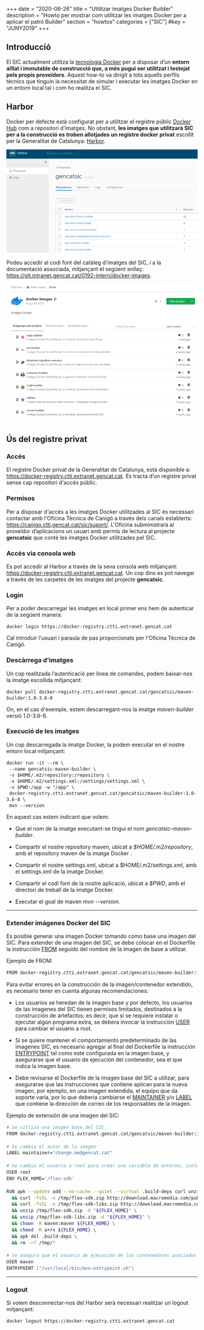 +++
date        = "2020-06-26"
title       = "Utilitzar imatges Docker Builder"
description = "Howto per mostrar com utilitzar les imatges Docker per a aplicar el patró Builder"
section     = "howtos"
categories  = ["SIC"]
#key        = "JUNY2019"
+++

## Introducció

El SIC actualment utilitza la [tecnologia Docker](https://www.docker.com/) per a disposar d’un **entorn aïllat i immutable
de construcció que, a més pugui ser utilitzat i testejat pels propis proveïdors**. Aquest how-to va dirigit a tots aquells
perfils tècnics que tinguin la necessitat de simular i executar les imatges Docker en un entorn local tal i com ho realitza el SIC.

## Harbor

Docker per defecte està configurat per a utilitzar el registre públic [Docker Hub](https://hub.docker.com/) com a repositori d’imatges.
No obstant, **les imatges que utilitzarà SIC per a la construcció es troben allotjades un registre docker privat**
escollit per la Generalitat de Catalunya: [Harbor](https://goharbor.io/).

![Pipeline del SIC](/related/sic/harbor_docker_images.png)
</br>

Podeu accedir al codi font del catàleg d'imatges del SIC, i a la documentació associada, mitjançant el següent enllaç: </br>
https://git.intranet.gencat.cat/0192-intern/docker-images.

![Pipeline del SIC](/related/sic/docker_images_project.png)
</br>

## Ús del registre privat

### Accés
El registre Docker privat de la Generalitat de Catalunya, està disponible a: https://docker-registry.ctti.extranet.gencat.cat.
Es tracta d’un registre privat sense cap repositori d'accés públic.

### Permisos
Per a disposar d'accés a les imatges Docker utilitzades al SIC és necessari contactar amb l'Oficina Tècnica de Canigó a través dels
canals establerts: https://canigo.ctti.gencat.cat/sic/suport/. L'Oficina subministrarà al proveïdor d’aplicacions un usuari
amb permís de lectura al projecte **gencatsic** que conté les imatges Docker utilitzades pel SIC.

### Accés via consola web
Es pot accedir al Harbor a través de la seva consola web mitjançant: https://docker-registry.ctti.extranet.gencat.cat.
Un cop dins es pot navegar a través de les carpetes de les imatges del projecte **gencatsic**.

### Login
Per a poder descarregar les imatges en local primer ens hem de autenticar de la següent manera:
```
docker login https://docker-registry.ctti.extranet.gencat.cat
```

Cal introduir l'usuari i paraula de pas proporcionats per l'Oficina Tècnica de Canigó.

### Descàrrega d'imatges

Un cop realitzada l’autenticació per linea de comandes, podem baixar-nos la imatge escollida mitjançant:
```
docker pull docker-registry.ctti.extranet.gencat.cat/gencatsic/maven-builder:1.0-3.6-8
```

On, en el cas d'exemple, estem descarregant-nos la imatge *maven-builder* versió 1.0-3.6-8.

### Execució de les imatges

Un cop descarregada la imatge Docker, la podem executar en el nostre entorn local mitjançant:
```
docker run -it --rm \
 --name gencatsic-maven-builder \
 -v $HOME/.m2/repository:/repository \
 -v $HOME/.m2/settings.xml:/settings/settings.xml \
 -v $PWD:/app -w "/app" \
 docker-registry.ctti.extranet.gencat.cat/gencatsic/maven-builder:1.0-3.6-8 \
 mvn --version
```

En aquest cas estem indicant que volem:

- Que el nom de la imatge executant-se tingui el nom *gencatsic-maven-builder*.

- Compartir el nostre repository maven, ubicat a *$HOME/.m2/repository*, amb el repository maven de la imatge Docker .

- Compartir el nostre settings.xml, ubicat a $HOME/.m2/settings.xml, amb el settings.xml de la imatge Docker.

- Compartir el codi font de la nostre aplicació, ubicat a *$PWD*, amb el directori de treball de la imatge Docker.

- Executar el goal de maven *mvn --version*.

---
### Extender imágenes Docker del SIC

Es posible generar una imagen Docker tomando como base una imagen del SIC. Para extender de una imagen del SIC, se debe colocar en el Dockerfile la instrucción [FROM](https://docs.docker.com/engine/reference/builder/#from) seguido del nombre de la imagen de base a utilizar.

Ejemplo de FROM:
```bash
FROM docker-registry.ctti.extranet.gencat.cat/gencatsic/maven-builder:1.0-2.2-8
```

Para evitar errores en la construcción de la imagen/contenedor extendido, es necesario tener en cuenta algunas recomendaciones:

* Los usuarios se heredan de la imagen base y por defecto, los usuarios de las imagenes del SIC tienen permisos limitados, destinados a la construcción de artefactos; es decir, que sí se requiere instalar o ejecutar algún programa extra, se debera invocar la instrucción [USER](https://docs.docker.com/engine/reference/builder/#user) para cambiar el usuario a root.

* Sí se quiere mantener el comportamiento predeterminado de las imagenes SIC, es necesario agregar al final del Dockerfile la instrucción [ENTRYPOINT](https://docs.docker.com/engine/reference/builder/#entrypoint) tal como este configurada en la imagen base, y asegurarse que el usuario de ejecución del contenedor, sea el que indica la imagen base.

* Debe revisarse el Dockerfile de la imagen base del SIC a utilizar, para asegurarse que las instrucciones que contiene aplican para la nueva imagen, por ejemplo, en una imagen extendida, el equipo que da soporte varia, por lo que deberia cambiarse el [MAINTAINER](https://docs.docker.com/engine/reference/builder/#maintainer-deprecated) y/o [LABEL](https://docs.docker.com/engine/reference/builder/#label) que contiene la dirección de correo de los responsables de la imagen.


Ejemplo de extensión de una imagen del SIC:

```bash
# Se uitliza una imagen base del SIC.
FROM docker-registry.ctti.extranet.gencat.cat/gencatsic/maven-builder:1.0-2.2-8

# Se cambia el autor de la imagen
LABEL maintainer="change.me@gencat.cat"

# Se cambia el usuario a root para crear una variable de entorno, instalar un programa adicional, dar permisos y remover archivos innecesarios.
USER root
ENV FLEX_HOME='/flex-sdk'

RUN apk --update add --no-cache --quiet --virtual .build-deps curl unzip \
  && curl -fsSL -o /tmp/flex-sdk.zip http://download.macromedia.com/pub/flex/sdk/builds/flex3/flex_sdk_3.4.1.10084A.zip \
  && curl -fsSL -o /tmp/flex-sdk-libs.zip http://download.macromedia.com/pub/flex/sdk/datavisualization_sdk3.4.zip \
  && unzip /tmp/flex-sdk.zip -d "${FLEX_HOME}" \
  && unzip /tmp/flex-sdk-libs.zip -d "${FLEX_HOME}" \
  && chown -R maven:maven ${FLEX_HOME} \
  && chmod -R a+rx ${FLEX_HOME} \
  && apk del .build-deps \
  && rm -rf /tmp/*

# Se asegura que el usuario de ejecución de los contenedores asociados a la imagen de este Dockerfile sea el configurado en la imagen base, y que sí la imagen base tiene un ENTRYPOINT, sea invocado como la ultima instrucción del Dockerfile.
USER maven
ENTRYPOINT ["/usr/local/bin/mvn-entrypoint.sh"]
```

---

### Logout

Si volem desconnectar-nos del Harbor serà necessari realitzar un logout mitjançant:
```
docker logout https://docker-registry.ctti.extranet.gencat.cat
```
